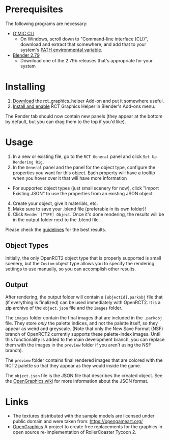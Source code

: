 
# Prerequisites

The following programs are necessary:

- [G'MIC CLI](https://gmic.eu/download.html)
  - On Windows, scroll down to "Command-line interface (CLI)", download and extract that somewhere, and add that to your system's [PATH environmental variable](https://superuser.com/a/284351).
- [Blender 2.79](https://download.blender.org/release/Blender2.79/#:~:text=blender-2.79b,115536799)
  - Download one of the 2.79b releases that's appropriate for your system

# Installing

1. [Download](https://nightly.link/zrowny/Blender-RCT-Graphics/workflows/main/master/rct-graphics-helper.zip) the rct_graphics_helper Add-on and put it somewhere useful.
2. [Install and enable](https://docs.blender.org/manual/en/2.79/preferences/addons.html) RCT Graphics Helper in Blender's Add-ons menu. 

The Render tab should now contain new panels (they appear at the bottom by default, but you can drag them to the top if you'd like).

# Usage

1. In a new or existing file, go to the `RCT General` panel and click `Set Up Rendering Rig`.
3. In the `General` panel and the panel for the object type, configure the properties you want for this object. Each property will have a tooltip when you hover over it that will have more information
  - For supported object types (just small scenery for now), click "Import Existing JSON" to use the properties from an existing JSON object.
4. Create your object, give it materials, etc.
5. Make sure to save your .blend file (preferable in its own folder)!
6. Click `Render [TYPE] Object`. Once it's done rendering, the results will be in the output folder next to the .blend file.

Please check the [guidelines](https://github.com/zrowny/Blender-RCT-Graphics/wiki/Guidelines) for the best results.

## Object Types

Initially, the only OpenRCT2 object type that is properly supported is small scenery, but the `Custom` object type allows you to specify the rendering settings to use manually, so you can accomplish other results.

## Output

After rendering, the output folder will contain a `[objectId].parkobj` file that (if everything is finalized) can be used immediately with OpenRCT2. It is a zip archive of the `object.json` file and the `images` folder.

The `images` folder contain the final images that are included in the `.parkobj` file. They store _only_ the palette indices, and not the palette itself, so they appear as weird and greyscale. (Note that only the New Save Format (NSF) branch of OpenRCT2 currently supports these palette-index images. Until this functionality is added to the main development branch, you can replace them with the images in the `preview` folder if you aren't using the NSF branch).

The `preview` folder contains final rendered images that are colored with the RCT2 palette so that they appear as they would inside the game.

The `object.json` file is the JSON file that describes the created object. See the [OpenGraphics wiki](https://github.com/OpenRCT2/OpenGraphics/wiki/OpenRCT2-JSON-Objects) for more information about the JSON format.

# Links

* The textures distributed with the sample models are licensed under public domain and were taken from: https://opengameart.org/
* [OpenGraphics](https://github.com/OpenRCT2/OpenGraphics) A project to create free replacements for the graphics in open source re-implementation of RollerCoaster Tycoon 2.
